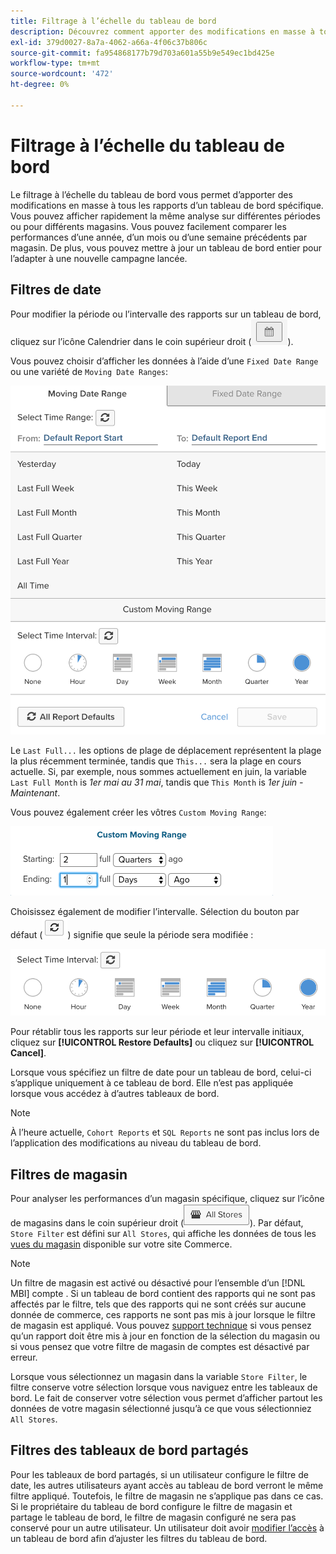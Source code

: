 ```yaml
---
title: Filtrage à l’échelle du tableau de bord
description: Découvrez comment apporter des modifications en masse à tous les rapports d’un tableau de bord spécifique.
exl-id: 379d0027-8a7a-4062-a66a-4f06c37b806c
source-git-commit: fa954868177b79d703a601a55b9e549ec1bd425e
workflow-type: tm+mt
source-wordcount: '472'
ht-degree: 0%

---
```


# Filtrage à l’échelle du tableau de bord

Le filtrage à l’échelle du tableau de bord vous permet d’apporter des modifications en masse à tous les rapports d’un tableau de bord spécifique. Vous pouvez afficher rapidement la même analyse sur différentes périodes ou pour différents magasins. Vous pouvez facilement comparer les performances d’une année, d’un mois ou d’une semaine précédents par magasin. De plus, vous pouvez mettre à jour un tableau de bord entier pour l’adapter à une nouvelle campagne lancée.

## Filtres de date

Pour modifier la période ou l’intervalle des rapports sur un tableau de bord, cliquez sur l’icône Calendrier dans le coin supérieur droit (![calendar](../../assets/calendar-button.png)).

Vous pouvez choisir d’afficher les données à l’aide d’une `Fixed Date Range` ou une variété de `Moving Date Ranges`:

![déplacement de périodes](../../assets/moving_date_ranges.png)

Le `Last Full...` les options de plage de déplacement représentent la plage la plus récemment terminée, tandis que `This...` sera la plage en cours actuelle. Si, par exemple, nous sommes actuellement en juin, la variable `Last Full Month` is _1er mai au 31 mai_, tandis que `This Month` is _1er juin - Maintenant_.

Vous pouvez également créer les vôtres `Custom Moving Range`\:

![portée personnalisée](../../assets/custom-moving-range.png)

Choisissez également de modifier l’intervalle. Sélection du bouton par défaut (![valeur par défaut de l’intervalle de temps](../../assets/time_interval_default.png)) signifie que seule la période sera modifiée :

![intervalle](../../assets/time_interval.png)

Pour rétablir tous les rapports sur leur période et leur intervalle initiaux, cliquez sur **[!UICONTROL Restore Defaults]** ou cliquez sur **[!UICONTROL Cancel]**.

Lorsque vous spécifiez un filtre de date pour un tableau de bord, celui-ci s’applique uniquement à ce tableau de bord. Elle n’est pas appliquée lorsque vous accédez à d’autres tableaux de bord.

>[!NOTE]
>
>À l’heure actuelle, `Cohort Reports` et `SQL Reports` ne sont pas inclus lors de l’application des modifications au niveau du tableau de bord.

## Filtres de magasin

Pour analyser les performances d’un magasin spécifique, cliquez sur l’icône de magasins dans le coin supérieur droit (![Filtre de magasin](../../assets/store-filter.png)). Par défaut, `Store Filter` est défini sur `All Stores`, qui affiche les données de tous les [vues du magasin](https://experienceleague.adobe.com/docs/commerce-admin/stores-sales/site-store/store-views.html) disponible sur votre site Commerce.

>[!NOTE]
>
>Un filtre de magasin est activé ou désactivé pour l’ensemble d’un [!DNL MBI] compte . Si un tableau de bord contient des rapports qui ne sont pas affectés par le filtre, tels que des rapports qui ne sont créés sur aucune donnée de commerce, ces rapports ne sont pas mis à jour lorsque le filtre de magasin est appliqué. Vous pouvez [support technique](https://experienceleague.adobe.com/docs/commerce-knowledge-base/kb/troubleshooting/miscellaneous/mbi-service-policies.html?lang=en) si vous pensez qu’un rapport doit être mis à jour en fonction de la sélection du magasin ou si vous pensez que votre filtre de magasin de comptes est désactivé par erreur.

Lorsque vous sélectionnez un magasin dans la variable `Store Filter`, le filtre conserve votre sélection lorsque vous naviguez entre les tableaux de bord. Le fait de conserver votre sélection vous permet d’afficher partout les données de votre magasin sélectionné jusqu’à ce que vous sélectionniez `All Stores`.

## Filtres des tableaux de bord partagés

Pour les tableaux de bord partagés, si un utilisateur configure le filtre de date, les autres utilisateurs ayant accès au tableau de bord verront le même filtre appliqué. Toutefois, le filtre de magasin ne s’applique pas dans ce cas. Si le propriétaire du tableau de bord configure le filtre de magasin et partage le tableau de bord, le filtre de magasin configuré ne sera pas conservé pour un autre utilisateur. Un utilisateur doit avoir [modifier l’accès](../../data-user/dashboards/share-dashboard-with-users.md) à un tableau de bord afin d’ajuster les filtres du tableau de bord.
